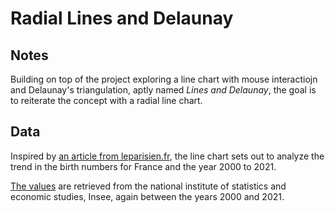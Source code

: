 # Radial Lines and Delaunay

<!-- ## [Live Demo]() -->

## Notes

Building on top of the project exploring a line chart with mouse interactiojn and Delaunay's triangulation, aptly named _Lines and Delaunay_, the goal is to reiterate the concept with a radial line chart.

## Data

Inspired by [an article from leparisien.fr](https://www.leparisien.fr/societe/un-baby-crash-en-2020-5mn-pour-comprendre-letude-de-linsee-26-02-2021-YGRQIBGXEFCERPP3QOXQGRTADA.php), the line chart sets out to analyze the trend in the birth numbers for France and the year 2000 to 2021.

[The values](https://www.insee.fr/fr/statistiques/serie/000436391) are retrieved from the national institute of statistics and economic studies, Insee, again between the years 2000 and 2021.
